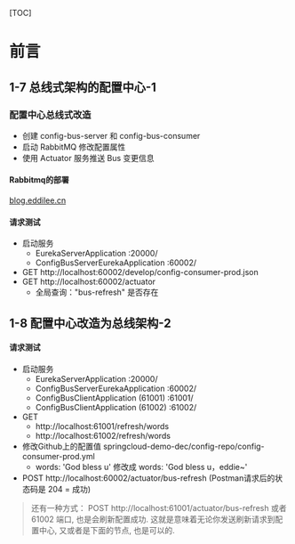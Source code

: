 [TOC]

# 前言

## 1-7 总线式架构的配置中心-1

### 配置中心总线式改造

- 创建 config-bus-server 和 config-bus-consumer
- 启动 RabbitMQ 修改配置属性
- 使用 Actuator 服务推送 Bus 变更信息

#### Rabbitmq的部署

[blog.eddilee.cn](https://blog.eddilee.cn/archives/docker%E9%83%A8%E7%BD%B2rabbitmq%E9%9B%86%E7%BE%A4)

#### 请求测试

- 启动服务
    - EurekaServerApplication :20000/
    - ConfigBusServerEurekaApplication :60002/
- GET http://localhost:60002/develop/config-consumer-prod.json
- GET http://localhost:60002/actuator
    - 全局查询："bus-refresh" 是否存在
    
## 1-8 配置中心改造为总线架构-2

#### 请求测试

- 启动服务
    - EurekaServerApplication :20000/
    - ConfigBusServerEurekaApplication :60002/
    - ConfigBusClientApplication (61001) :61001/
    - ConfigBusClientApplication (61002) :61002/
- GET 
    - http://localhost:61001/refresh/words
    - http://localhost:61002/refresh/words
- 修改Github上的配置值 springcloud-demo-dec/config-repo/config-consumer-prod.yml
    - words: 'God bless u'   修改成 words: 'God bless u，eddie~'
- POST http://localhost:60002/actuator/bus-refresh  (Postman请求后的状态码是 204 = 成功)

> 还有一种方式： POST http://localhost:61001/actuator/bus-refresh 或者 61002 端口, 也是会刷新配置成功. 这就是意味着无论你发送刷新请求到配置中心, 又或者是下面的节点, 也是可以的.